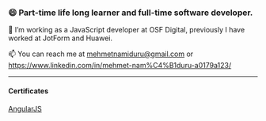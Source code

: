 ### 😄 Part-time life long learner and full-time software developer.

🔭 I’m working as a JavaScript developer at OSF Digital, previously I have worked at JotForm and Huawei.

📫 You can reach me at mehmetnamiduru@gmail.com or https://www.linkedin.com/in/mehmet-nam%C4%B1duru-a0179a123/

---
#### Certificates
[AngularJS](https://github.com/namiduru/namiduru/blob/main/Certificates/angularjs.pdf)
